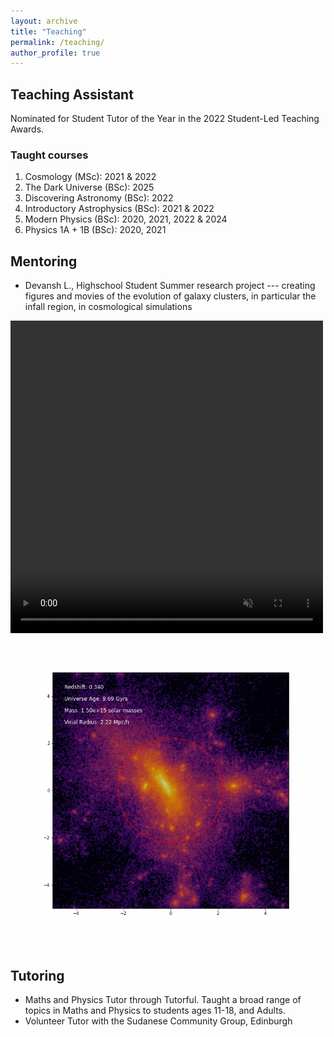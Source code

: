 ```yaml
---
layout: archive
title: "Teaching"
permalink: /teaching/
author_profile: true
---
```



Teaching Assistant
------

  Nominated for Student Tutor of the Year in the 2022 Student-Led Teaching Awards.

### Taught courses
  
  1. Cosmology (MSc): 2021 & 2022
  2. The Dark Universe (BSc): 2025
  3. Discovering Astronomy (BSc): 2022
  4. Introductory Astrophysics (BSc): 2021 & 2022
  5. Modern Physics (BSc): 2020, 2021, 2022 & 2024
  6. Physics 1A + 1B (BSc): 2020, 2021



Mentoring
-----

* Devansh L., Highschool Student
  Summer research project --- creating figures and movies of the evolution of galaxy clusters, in particular the infall region, in cosmological simulations
<video autoplay loop muted width="500" height="500" src="/files/halo_evolution.gif">
HALO EVOLUTION
</video>


<img alt="My Image" width="500" height="500" src="/files/halo_evolution.gif">


Tutoring
-----
* Maths and Physics Tutor through Tutorful. 
  Taught a broad range of topics in Maths and Physics to students ages 11-18, and Adults.
* Volunteer Tutor with the Sudanese Community Group, Edinburgh
